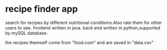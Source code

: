 # recipe finder app
 search for recipes by different nutritional conditions.Also rate them for other users to see. frontend written in java. back end written in python,supported by mySQL database.
 
 the recipes themself come from "food.com" and are saved in "data.csv"
